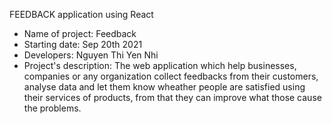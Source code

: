 FEEDBACK application using React

* Name of project: Feedback
* Starting date: Sep 20th 2021
* Developers: Nguyen Thi Yen Nhi
* Project's description: The web application which help businesses, companies or any organization collect feedbacks from their customers, analyse data and let them know wheather people are satisfied using their services of products, from that they can improve what those cause the problems.
